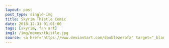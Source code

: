 ```yaml
---
layout: post
post_type: single-img
title: Skyrim Thistle Comic
date: 2018-12-31 01:01:00
tags: [skyrim, fan art]
img1: /img/memes/thistle.jpg
source: <a href="https://www.deviantart.com/doublezerofx" target="_blank" rel="nofollow">Deviantart</a>
---
```

